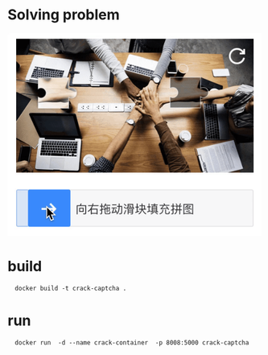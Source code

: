 # Solving problem
![Alt Text](1_MYJWwxM1-PThIDIzzzq80Q.gif)




# build
```
  docker build -t crack-captcha .
```
# run
```
  docker run  -d --name crack-container  -p 8008:5000 crack-captcha
```
